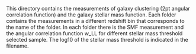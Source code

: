 This directory contains the measurements of galaxy clustering (2pt angular correlation function) and the galaxy stellar mass function. Each folder contains the measurements in a different redshift bin that corresponds to the name of the folder. In each folder there is the SMF measurement and the angular correlation function w_LL for different stellar mass threshold selected sample. The log10 of the stellar mass threshold is indicated in the filename. 